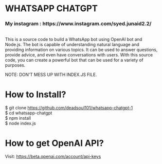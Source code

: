 # WHATSAPP CHATGPT
<h3><b>My instagram</b> : https://www.instagram.com/syed.junaid2.2/ <br></h3>
<br>
This is a source code to build a WhatsApp bot using OpenAI bot and Node.js. The bot is capable of understanding natural language and providing information on various topics. It can be used to answer questions, provide advice, and even have conversations with users. With this source code, you can create a powerful bot that can be used for a variety of purposes. <br>

NOTE: DON'T MESS UP WITH INDEX.JS FILE. <br>

# How to Install? 
$ git clone https://github.com/deadsoul101/whatsapp-chatgpt-1 <br>
$ cd whatsapp-chatgpt <br>
$ npm install <br>
$ node index.js <br>

# How to get OpenAI API?
Visit: https://beta.openai.com/account/api-keys
